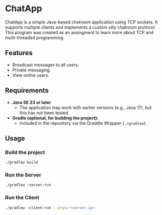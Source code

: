 # ChatApp

ChatApp is a simple Java-based chatroom application using TCP sockets. It supports multiple clients and implements a custom silly chatroom protocol. This program was created as an assingment to learn more about TCP and multi-threaded programming.

## Features
- Broadcast messages to all users.
- Private messaging.
- View online users.

## Requirements
- **Java SE 23 or later**
  - The application may work with earlier versions (e.g., Java 17), but this has not been tested.
- **Gradle (optional, for building the project):**
  - Included in the repository via the Graddle Wrapper (`./gradlew`).

## Usage
### Build the project
```bash
./gradlew build
```
### Run the Server
```bash
./gradlew :server:run
```
### Run the Client
```bash
./gradlew :client:run --args='<server-ip>'
```
